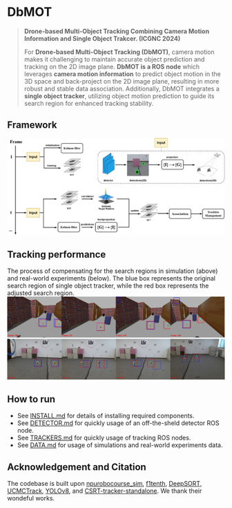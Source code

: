 # DbMOT

> **Drone-based Multi-Object Tracking Combining Camera Motion Information and Single Object Trakcer. (ICGNC 2024)**
>
> For **Drone-based Multi-Object Tracking (DbMOT)**, camera motion makes it challenging to maintain accurate object prediction and tracking on the 2D image plane. **DbMOT is a ROS node** which leverages **camera motion information** to predict object motion in the 3D space and back-project on the 2D image plane, resulting in more robust and stable data association. Additionally, DbMOT integrates a **single object tracker**, utilizing object motion prediction to guide its search region for enhanced tracking stability. 

## Framework

![framework](figs/framework.png)

## Tracking performance

The process of compensating for the search regions in simulation (above) and real-world experiments (below). The blue box represents the original search region of single object tracker, while the red box represents the adjusted search region.
![sregion_simulation](figs/sregion_simulation.png)
![sregion_realworld](figs/sregion_realworld.png)

## How to run

- See [INSTALL.md](docs/INSTALL.md) for details of installing required components.
- See [DETECTOR.md](docs/DETECTOR.md) for quickly usage of an off-the-sheld detector ROS node.
- See [TRACKERS.md](docs/TRACKERS.md) for quickly usage of tracking ROS nodes.
- See [DATA.md](docs/DATA.md) for usage of simulations and real-world experiments data.

## Acknowledgement and Citation

The codebase is built upon [npurobocourse_sim](https://github.com/npu-ius-lab/npurobocourse_sim), [f1tenth](https://github.com/npu-ius-lab/f1tenth), [DeepSORT](https://github.com/shaoshengsong/DeepSORT), [UCMCTrack](https://github.com/corfyi/UCMCTrack), [YOLOv8](https://github.com/ultralytics/ultralytics), and [CSRT-tracker-standalone](https://github.com/4ndr3aR/CSRT-tracker-standalone). We thank their wondeful works.